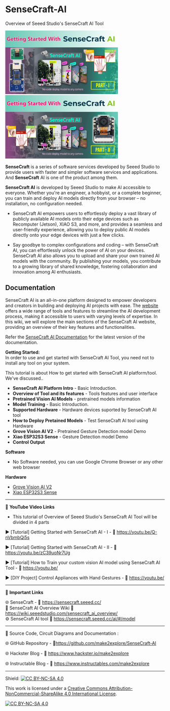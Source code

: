 # SenseCraft-AI
Overview of Seeed Studio's SenseCraft AI Tool 


<img src="/Images/senseCraft-1-thmb.jpg" height="200"> &nbsp; &nbsp; &nbsp; &nbsp; &nbsp; <img src="/Images/senseCraft-2-thmb.jpg" height="200" > 
  
**SenseCraft** is a series of software services developed by Seeed Studio to provide users with faster and simpler software services and applications. And **SenseCraft** AI is one of the product among them.

**SenseCraft AI** is developed by Seeed Studio to make AI accessible to everyone. Whether you're an engineer, a hobbyist, or a complete beginner, you can train and deploy AI models directly from your browser – no installation, no configuration needed.

- SenseCraft AI empowers users to effortlessly deploy a vast library of publicly available AI models onto their edge devices such as Recomputer (Jetson), XIAO S3, and more, and provides a seamless and user-friendly experience, allowing you to deploy public AI models directly onto your edge devices with just a few clicks.  
  
- Say goodbye to complex configurations and coding – with SenseCraft AI, you can effortlessly unlock the power of AI on your devices. SenseCraft AI also allows you to upload and share your own trained AI models with the community. By publishing your models, you contribute to a growing library of shared knowledge, fostering collaboration and innovation among AI enthusiasts.

## Documentation

SenseCraft AI is an all-in-one platform designed to empower developers and creators in building and deploying AI projects with ease. The [website](https://sensecraft.seeed.cc/) offers a wide range of tools and features to streamline the AI development process, making it accessible to users with varying levels of expertise. In this wiki, we will explore the main sections of the SenseCraft AI website, providing an overview of their key features and functionalities.  

Refer the [SenseCraft AI Documentation](https://wiki.seeedstudio.com/sensecraft_ai_overview/) for the latest version of the documentation.

**Getting Started:**  
In order to use and get started with SenseCraft AI Tool, you need not to install any tool on your system.  

This tutorial is about How to get started with SenseCraft AI platform/tool. We've discussed..  
- **SenseCraft AI Platform Intro** - Basic Introduction. 
- **Overview of Tool and its features** - Tools features and user interface
- **Pretrained Vision AI Models** - pretrained models information
- **Model Training** - Basic Introduction. 
- **Supported Hardware** - Hardware devices suported by SenseCraft AI tool
- **How to Deploy Pretained Models** - Test SenseCraft AI tool using Hardware
- **Grove Vision AI V2** - Pretrained Gesture Detection model Demo
- **Xiao ESP32S3 Sense** - Gesture Detection model Demo
- **Control Output**


**Software**
- No Software needed, you can use Google Chrome Browser or any other web browser
  
**Hardware**
- [Grove Vision AI V2](https://wiki.seeedstudio.com/grove_vision_ai_v2/)  
- [Xiao ESP32S3 Sense](https://wiki.seeedstudio.com/xiao_esp32s3_getting_started/)

------------------------------------------------------------------------------------------------------

📕 **YouTube Video Links**  

- This tutorial of Overview of Seeed Studio's SenseCraft AI Tool will be divided in 4 parts

▶️  [Tutorial] Getting Started with SenseCraft AI - I - 🔗  https://youtu.be/Q-nVbmbQi5s  

▶️  [Tutorial] Getting Started with SenseCraft AI - II - 🔗  https://youtu.be/zC39uoNr7Ug   

▶️  [Tutorial] How to Train your custom vision AI model using SenseCraft AI Tool - 🔗  https://youtu.be/     
  
▶️  [DIY Project] Control Appliances with Hand Gestures - 🔗  https://youtu.be/    

-------------------------------------------------------------------------------------------------------
📒 **Important Links**  
 
🌐 SenseCraft - 🔗 https://sensecraft.seeed.cc/   
📙 SenseCraft AI Overview Wiki 🔗 https://wiki.seeedstudio.com/sensecraft_ai_overview/   
⚙️ SenseCraft AI tool 🔗 https://sensecraft.seeed.cc/ai/#/model


------------------------------------------------------------------------------------------------------

📜 Source Code, Circuit Diagrams and Documentation : 

🌐 GitHub Repository - 🔗https://github.com/make2explore/SenseCraft-AI  
  
🌐 Hackster Blog - 🔗 https://www.hackster.io/make2explore  
  
🌐 Instructable Blog - 🔗 https://www.instructables.com/make2explore  
  

------------------------------------------------------------------------------------------  

Shield: [![CC BY-NC-SA 4.0][cc-by-nc-sa-shield]][cc-by-nc-sa]

This work is licensed under a
[Creative Commons Attribution-NonCommercial-ShareAlike 4.0 International License][cc-by-nc-sa].

[![CC BY-NC-SA 4.0][cc-by-nc-sa-image]][cc-by-nc-sa]

[cc-by-nc-sa]: http://creativecommons.org/licenses/by-nc-sa/4.0/
[cc-by-nc-sa-image]: https://licensebuttons.net/l/by-nc-sa/4.0/88x31.png
[cc-by-nc-sa-shield]: https://img.shields.io/badge/License-CC%20BY--NC--SA%204.0-lightgrey.svg